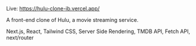 Live: https://hulu-clone-ib.vercel.app/

A front-end clone of Hulu, a movie streaming service.

Next.js,
React,
Tailwind CSS,
Server Side Rendering,
TMDB API,
Fetch API,
next/router
